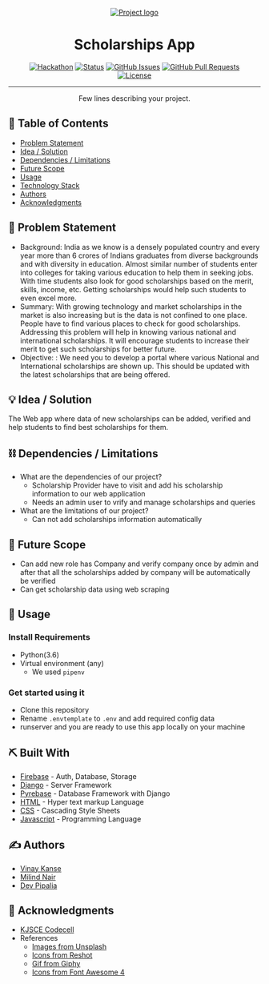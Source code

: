 <p align="center">
  <a href="" rel="noopener">
 <img src="https://i.imgur.com/AZ2iWek.png" alt="Project logo"></a>
</p>
<h1 align="center">Scholarships App</h1>

<div align="center">

[![Hackathon](https://img.shields.io/badge/hackathon-KJSCEHack6.0-orange.svg)](https://hack.kjsce.com/)
[![Status](https://img.shields.io/badge/status-active-success.svg)]()
[![GitHub Issues](https://img.shields.io/github/issues/VinayKanase/WhiteHats.svg)](https://github.com/VinayKanase/WhiteHats-Frontend/issues)
[![GitHub Pull Requests](https://img.shields.io/github/issues-pr/VinayKanase/WhiteHats.svg)](https://github.com/VinayKanase/WhiteHats-Frontend/pulls)  
[![License](https://img.shields.io/badge/license-MIT-blue.svg)](LICENSE.md)

</div>

---

<p align="center"> Few lines describing your project.
    <br> 
</p>

## 📝 Table of Contents

- [Problem Statement](#problem_statement)
- [Idea / Solution](#idea)
- [Dependencies / Limitations](#limitations)
- [Future Scope](#future_scope)
- [Usage](#usage)
- [Technology Stack](#tech_stack)
- [Authors](#authors)
- [Acknowledgments](#acknowledgments)

## 🧐 Problem Statement <a name = "problem_statement"></a>

- Background: India as we know is a densely populated country and every year more than 6 crores of Indians graduates from diverse backgrounds and with diversity in education. Almost similar number of students enter into colleges for taking various education to help them in seeking jobs. With time students also look for good scholarships based on the merit, skills, income, etc. Getting scholarships would help such students to even excel more.
- Summary: With growing technology and market scholarships in the market is also increasing but is the data is not confined to one place. People have to find various places to check for good scholarships. Addressing this problem will help in knowing various national and international scholarships. It will encourage students to increase their merit to get such scholarships for better future.
- Objective: : We need you to develop a portal where various National and International scholarships are shown up. This should be updated with the latest scholarships that are being offered.

## 💡 Idea / Solution <a name = "idea"></a>

The Web app where data of new scholarships can be added, verified and help students to find best scholarships for them.

## ⛓️ Dependencies / Limitations <a name = "limitations"></a>

- What are the dependencies of our project?
  - Scholarship Provider have to visit and add his scholarship information to our web application
  - Needs an admin user to vrify and manage scholarships and queries
- What are the limitations of our project?
  - Can not add scholarships information automatically

## 🚀 Future Scope <a name = "future_scope"></a>

- Can add new role has Company and verify company once by admin and after that all the scholarships added by company will be automatically be verified
- Can get scholarship data using web scraping

## 🎈 Usage <a name="usage"></a>

### Install Requirements

- Python(3.6)
- Virtual environment (any)
  - We used `pipenv`

### Get started using it

- Clone this repository
- Rename `.envtemplate` to `.env` and add required config data
- runserver and you are ready to use this app locally on your machine

## ⛏️ Built With <a name = "tech_stack"></a>

- [Firebase](firebase.google.com/) - Auth, Database, Storage
- [Django](https://docs.djangoproject.com/) - Server Framework
- [Pyrebase](https://github.com/thisbejim/Pyrebase) - Database Framework with Django
- [HTML](https://www.w3schools.com/html/) - Hyper text markup Language
- [CSS](https://www.w3schools.com/css/) - Cascading Style Sheets
- [Javascript](https://www.w3schools.com/js/) - Programming Language

## ✍️ Authors <a name = "authors"></a>

- [Vinay Kanse](https://github.com/VinayKanase)
- [Milind Nair](https://github.com/milindnair)
- [Dev Pipalia](https://github.com/Vensuki)

## 🎉 Acknowledgments <a name = "acknowledgments"></a>

- [KJSCE Codecell](https://github.com/kjsce-codecell)
- References
  - [Images from Unsplash](https://unsplash.com/)
  - [Icons from Reshot](https://www.reshot.com/)
  - [Gif from Giphy](https://giphy.com/)
  - [Icons from Font Awesome 4](https://fontawesome.com/v4/icons/)
